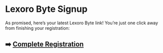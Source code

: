 # Lexoro Byte Signup

As promised, here’s your latest Lexoro Byte link! You’re just one click away from finishing your registration:

## ➡️ [Complete Registration](https://tinyurl.com/tbpa4pn6)